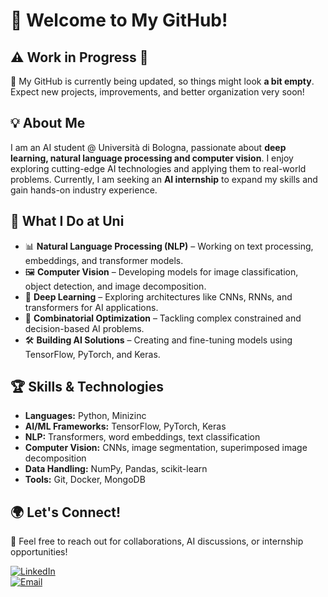 # 👋 Welcome to My GitHub!  

## ⚠️ Work in Progress 🙉   
🔧 My GitHub is currently being updated, so things might look **a bit empty**. Expect new projects, improvements, and better organization very soon!  

## 💡 About Me  
I am an AI student @ Università di Bologna, passionate about **deep learning, natural language processing and computer vision**. I enjoy exploring cutting-edge AI technologies and applying them to real-world problems. Currently, I am seeking an **AI internship** to expand my skills and gain hands-on industry experience.  

## 🚀 What I Do at Uni  
- 📊 **Natural Language Processing (NLP)** – Working on text processing, embeddings, and transformer models.  
- 🖼 **Computer Vision** – Developing models for image classification, object detection, and image decomposition.  
- 🔬 **Deep Learning** – Exploring architectures like CNNs, RNNs, and transformers for AI applications.
- 🔢 **Combinatorial Optimization** – Tackling complex constrained and decision-based AI problems.
- 🛠 **Building AI Solutions** – Creating and fine-tuning models using TensorFlow, PyTorch, and Keras.  

## 🏆 Skills & Technologies  
- **Languages:** Python, Minizinc  
- **AI/ML Frameworks:** TensorFlow, PyTorch, Keras  
- **NLP:** Transformers, word embeddings, text classification  
- **Computer Vision:** CNNs, image segmentation, superimposed image decomposition  
- **Data Handling:** NumPy, Pandas, scikit-learn  
- **Tools:** Git, Docker, MongoDB

## 🌍 Let's Connect!  
📧 Feel free to reach out for collaborations, AI discussions, or internship opportunities!  

[![LinkedIn](https://img.shields.io/badge/LinkedIn-Connect-blue?style=flat&logo=linkedin)](https://www.linkedin.com/in/leonardo-chiarioni-0aa82521a/)  
[![Email](https://img.shields.io/badge/Email-Contact-orange?style=flat&logo=gmail)](mailto:leonardochiarioni72@gmail.com)  

